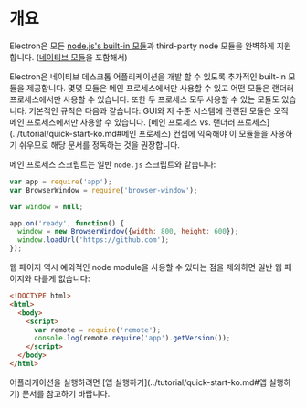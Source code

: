 # 개요

Electron은 모든 [node.js's built-in 모듈](http://nodejs.org/api/)과 third-party node 모듈을 완벽하게 지원합니다. ([네이티브 모듈](../tutorial/using-native-node-modules-ko.md)을 포함해서)

Electron은 네이티브 데스크톱 어플리케이션을 개발 할 수 있도록 추가적인 built-in 모듈을 제공합니다.
몇몇 모듈은 메인 프로세스에서만 사용할 수 있고 어떤 모듈은 랜더러 프로세스에서만 사용할 수 있습니다. 또한 두 프로세스 모두 사용할 수 있는 모듈도 있습니다.
기본적인 규칙은 다음과 같습니다: GUI와 저 수준 시스템에 관련된 모듈은 오직 메인 프로세스에서만 사용할 수 있습니다.
[메인 프로세스 vs. 랜더러 프로세스](../tutorial/quick-start-ko.md#메인 프로세스) 컨셉에 익숙해야 이 모듈들을 사용하기 쉬우므로 해당 문서를 정독하는 것을 권장합니다.


메인 프로세스 스크립트는 일반 `node.js` 스크립트와 같습니다:

```javascript
var app = require('app');
var BrowserWindow = require('browser-window');

var window = null;

app.on('ready', function() {
  window = new BrowserWindow({width: 800, height: 600});
  window.loadUrl('https://github.com');
});
```

웹 페이지 역시 예외적인 node module을 사용할 수 있다는 점을 제외하면 일반 웹 페이지와 다를게 없습니다:

```html
<!DOCTYPE html>
<html>
  <body>
    <script>
      var remote = require('remote');
      console.log(remote.require('app').getVersion());
    </script>
  </body>
</html>
```

어플리케이션을 실행하려면 [앱 실행하기](../tutorial/quick-start-ko.md#앱 실행하기) 문서를 참고하기 바랍니다.

